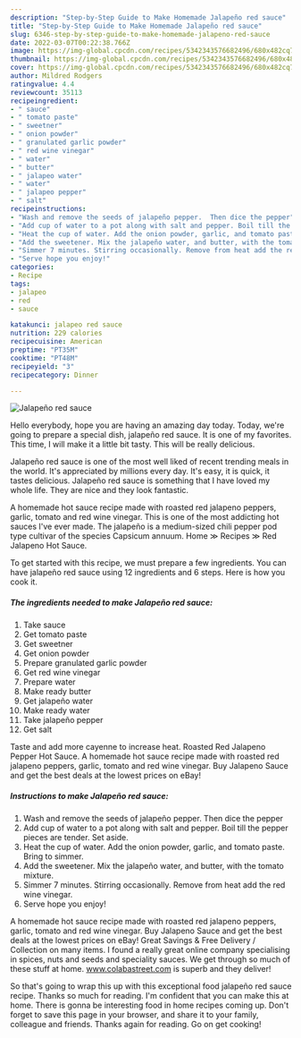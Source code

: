 ```yaml
---
description: "Step-by-Step Guide to Make Homemade Jalapeño red sauce"
title: "Step-by-Step Guide to Make Homemade Jalapeño red sauce"
slug: 6346-step-by-step-guide-to-make-homemade-jalapeno-red-sauce
date: 2022-03-07T00:22:38.766Z
image: https://img-global.cpcdn.com/recipes/5342343576682496/680x482cq70/jalapeno-red-sauce-recipe-main-photo.jpg
thumbnail: https://img-global.cpcdn.com/recipes/5342343576682496/680x482cq70/jalapeno-red-sauce-recipe-main-photo.jpg
cover: https://img-global.cpcdn.com/recipes/5342343576682496/680x482cq70/jalapeno-red-sauce-recipe-main-photo.jpg
author: Mildred Rodgers
ratingvalue: 4.4
reviewcount: 35113
recipeingredient:
- " sauce"
- " tomato paste"
- " sweetner"
- " onion powder"
- " granulated garlic powder"
- " red wine vinegar"
- " water"
- " butter"
- " jalapeo water"
- " water"
- " jalapeo pepper"
- " salt"
recipeinstructions:
- "Wash and remove the seeds of jalapeño pepper.  Then dice the pepper"
- "Add cup of water to a pot along with salt and pepper. Boil till the pepper pieces are tender. Set aside."
- "Heat the cup of water. Add the onion powder, garlic, and tomato paste. Bring to simmer."
- "Add the sweetener. Mix the jalapeño water, and butter, with the tomato mixture."
- "Simmer 7 minutes. Stirring occasionally. Remove from heat add the red wine vinegar."
- "Serve hope you enjoy!"
categories:
- Recipe
tags:
- jalapeo
- red
- sauce

katakunci: jalapeo red sauce 
nutrition: 229 calories
recipecuisine: American
preptime: "PT35M"
cooktime: "PT48M"
recipeyield: "3"
recipecategory: Dinner

---
```



![Jalapeño red sauce](https://img-global.cpcdn.com/recipes/5342343576682496/680x482cq70/jalapeno-red-sauce-recipe-main-photo.jpg)

Hello everybody, hope you are having an amazing day today. Today, we're going to prepare a special dish, jalapeño red sauce. It is one of my favorites. This time, I will make it a little bit tasty. This will be really delicious.

Jalapeño red sauce is one of the most well liked of recent trending meals in the world. It's appreciated by millions every day. It's easy, it is quick, it tastes delicious. Jalapeño red sauce is something that I have loved my whole life. They are nice and they look fantastic.

A homemade hot sauce recipe made with roasted red jalapeno peppers, garlic, tomato and red wine vinegar. This is one of the most addicting hot sauces I&#39;ve ever made. The jalapeño is a medium-sized chili pepper pod type cultivar of the species Capsicum annuum. Home ≫ Recipes ≫ Red Jalapeno Hot Sauce.


To get started with this recipe, we must prepare a few ingredients. You can have jalapeño red sauce using 12 ingredients and 6 steps. Here is how you cook it.

<!--inarticleads1-->

##### The ingredients needed to make Jalapeño red sauce:

1. Take  sauce
1. Get  tomato paste
1. Get  sweetner
1. Get  onion powder
1. Prepare  granulated garlic powder
1. Get  red wine vinegar
1. Prepare  water
1. Make ready  butter
1. Get  jalapeño water
1. Make ready  water
1. Take  jalapeño pepper
1. Get  salt


Taste and add more cayenne to increase heat. Roasted Red Jalapeno Pepper Hot Sauce. A homemade hot sauce recipe made with roasted red jalapeno peppers, garlic, tomato and red wine vinegar. Buy Jalapeno Sauce and get the best deals at the lowest prices on eBay! 

<!--inarticleads2-->

##### Instructions to make Jalapeño red sauce:

1. Wash and remove the seeds of jalapeño pepper.  Then dice the pepper
1. Add cup of water to a pot along with salt and pepper. Boil till the pepper pieces are tender. Set aside.
1. Heat the cup of water. Add the onion powder, garlic, and tomato paste. Bring to simmer.
1. Add the sweetener. Mix the jalapeño water, and butter, with the tomato mixture.
1. Simmer 7 minutes. Stirring occasionally. Remove from heat add the red wine vinegar.
1. Serve hope you enjoy!


A homemade hot sauce recipe made with roasted red jalapeno peppers, garlic, tomato and red wine vinegar. Buy Jalapeno Sauce and get the best deals at the lowest prices on eBay! Great Savings &amp; Free Delivery / Collection on many items. I found a really great online company specialising in spices, nuts and seeds and speciality sauces. We get through so much of these stuff at home. www.colabastreet.com is superb and they deliver! 

So that's going to wrap this up with this exceptional food jalapeño red sauce recipe. Thanks so much for reading. I'm confident that you can make this at home. There is gonna be interesting food in home recipes coming up. Don't forget to save this page in your browser, and share it to your family, colleague and friends. Thanks again for reading. Go on get cooking!
